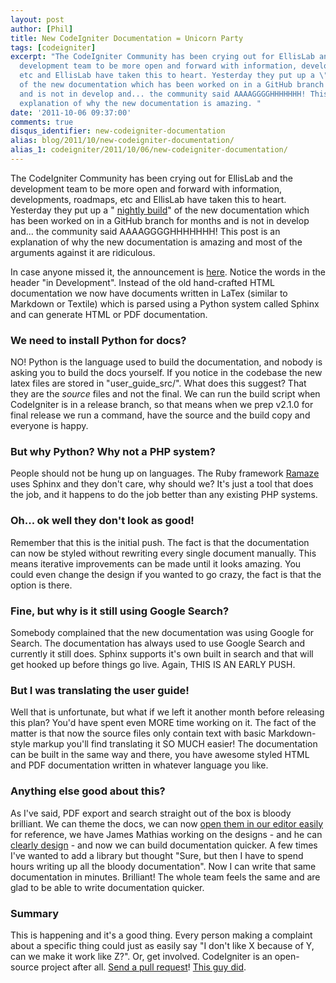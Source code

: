 ```yaml
---
layout: post
author: [Phil]
title: New CodeIgniter Documentation = Unicorn Party
tags: [codeigniter]
excerpt: "The CodeIgniter Community has been crying out for EllisLab and the
  development team to be more open and forward with information, developments, roadmaps,
  etc and EllisLab have taken this to heart. Yesterday they put up a \"nightly build\"
  of the new documentation which has been worked on in a GitHub branch for months
  and is not in develop and... the community said AAAAGGGGHHHHHHH! This post is an
  explanation of why the new documentation is amazing. "
date: '2011-10-06 09:37:00'
comments: true
disqus_identifier: new-codeigniter-documentation
alias: blog/2011/10/new-codeigniter-documentation/
alias_1: codeigniter/2011/10/06/new-codeigniter-documentation/
---
```


The CodeIgniter Community has been crying out for EllisLab and the development team to be more open and forward with information, developments, roadmaps, etc and EllisLab have taken this to heart. Yesterday they put up a " [nightly build](http://codeigniter.com/nightly_user_guide/)" of the new documentation which has been worked on in a GitHub branch for months and is not in develop and... the community said AAAAGGGGHHHHHHH! This post is an explanation of why the new documentation is amazing and most of the arguments against it are ridiculous.

In case anyone missed it, the announcement is [here](http://codeigniter.com/news/new_user_guide_in_development). Notice the words in the header "in Development". Instead of the old hand-crafted HTML documentation we now have documents written in LaTex (similar to Markdown or Textile) which is parsed using a Python system called Sphinx and can generate HTML or PDF documentation.

### We need to install Python for docs?

NO! Python is the language used to build the documentation, and nobody is asking you to build the docs yourself. If you notice in the codebase the new latex files are stored in "user\_guide\_src/". What does this suggest? That they are the _source_ files and not the final. We can run the build script when CodeIgniter is in a release branch, so that means when we prep v2.1.0 for final release we run a command, have the source and the build copy and everyone is happy.

### But why Python? Why not a PHP system?

People should not be hung up on languages. The Ruby framework [Ramaze](http://ramaze.net/) uses Sphinx and they don't care, why should we? It's just a tool that does the job, and it happens to do the job better than any existing PHP systems.

### Oh... ok well they don't look as good!

Remember that this is the initial push. The fact is that the documentation can now be styled without rewriting every single document manually. This means iterative improvements can be made until it looks amazing. You could even change the design if you wanted to go crazy, the fact is that the option is there.

### Fine, but why is it still using Google Search?

Somebody complained that the new documentation was using Google for Search. The documentation has always used to use Google Search and currently it still does. Sphinx supports it's own built in search and that will get hooked up before things go live. Again, THIS IS AN EARLY PUSH.

### But I was translating the user guide!

Well that is unfortunate, but what if we left it another month before releasing this plan? You'd have spent even MORE time working on it. The fact of the matter is that now the source files only contain text with basic Markdown-style markup you'll find translating it SO MUCH easier! The documentation can be built in the same way and there, you have awesome styled HTML and PDF documentation written in whatever language you like.

### Anything else good about this?

As I've said, PDF export and search straight out of the box is bloody brilliant. We can theme the docs, we can now [open them in our editor easily](http://ericlbarnes.com/post/11086832943/ci-userguide) for reference, we have James Mathias working on the designs - and he can [clearly design](http://leihu.com/art) - and now we can build documentation quicker. A few times I've wanted to add a library but thought "Sure, but then I have to spend hours writing up all the bloody documentation". Now I can write that same documentation in minutes. Brilliant! The whole team feels the same and are glad to be able to write documentation quicker.

### Summary

This is happening and it's a good thing. Every person making a complaint about a specific thing could just as easily say "I don't like X because of Y, can we make it work like Z?". Or, get involved. CodeIgniter is an open-source project after all. [Send a pull request](http://codeigniter.com/news/contribution_guide)! [This guy did](https://github.com/EllisLab/CodeIgniter/pull/536/files).
